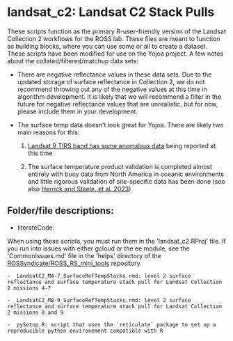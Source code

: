 # landsat_c2: Landsat C2 Stack Pulls

These scripts function as the primary R-user-friendly version of the Landsat Collection 2 workflows for the ROSS lab. These files are meant to function as building blocks, where you can use some or all to create a dataset. These scripts have been modified for use on the Yojoa project.
A few notes about the collated/filtered/matchup data sets:

-   There are negative reflectance values in these data sets. Due to the updated storage of surface reflectance in Collection 2, we do not recommend throwing out any of the negative values at this time in algorithm development. It is likely that we will recommend a filter in the future for negative reflectance values that are unrealistic, but for now, please include them in your development.

-   The surface temp data doesn't look great for Yojoa. There are likely two main reasons for this:

    1)  [Landsat 9 TIRS band has some anomalous data](https://www.usgs.gov/landsat-missions/news/recent-landsat-9-tirs-anomaly-pauses-processing-new-landsat-9-datahttps://www.usgs.gov/landsat-missions/news/recent-landsat-9-tirs-anomaly-pauses-processing-new-landsat-9-data) being reported at this time

    2)  The surface temperature product validation is completed almost entirely with buoy data from North America in oceanic environments and little rigorous validation of site-specific data has been done (see also [Herrick and Steele, et al. 2023](https://esajournals.onlinelibrary.wiley.com/doi/full/10.1002/ecs2.4357))


## Folder/file descriptions:

* literateCode:

When using these scripts, you must run them in the 'landsat_c2.RProj' file. If you run into issues with either gcloud or the ee module, see the 'CommonIssues.md' file in the 'helps' directory of the [ROSSyndicate/ROSS_RS_mini_tools](https://github.com/rossyndicate/ROSS_RS_mini_tools) repository.

    -  LandsatC2_M4-7_SurfaceRefTempStacks.rmd: level 2 surface reflectance and surface temperature stack pull for Landsat Collection 2 missions 4-7

    -  LandsatC2_M8-9_SurfaceRefTempStacks.rmd: level 2 surface reflectance and surface temperature stack pull for Landsat Collection 2 missions 8 and 9

    -  pySetup.R: script that uses the `reticulate` package to set up a reproducible python environement compatible with R
 
